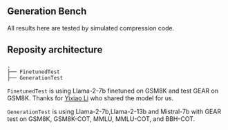 ## Generation Bench
All results here are tested by simulated compression code.

## Reposity architecture
```
.
├── FinetunedTest
├── GenerationTest
```
`FinetunedTest` is using Llama-2-7b finetuned on GSM8K and test GEAR on GSM8K. Thanks for [Yixiao Li](https://scholar.google.com/citations?user=KZIAP7MAAAAJ&hl=en) who shared the model for us.

`GenerationTest` is using Llama-2-7b,Llama-2-13b and Mistral-7b with GEAR test on GSM8K, GSM8K-COT, MMLU, MMLU-COT, and BBH-COT.
